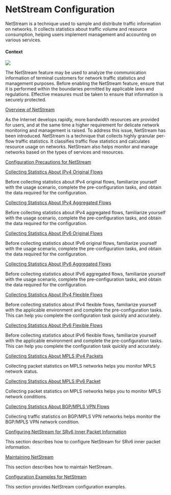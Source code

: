NetStream Configuration
=======================

NetStream is a technique used to sample and distribute traffic information on networks. It collects statistics about traffic volume and resource consumption, helping users implement management and accounting on various services.

#### Context

![](../../../../public_sys-resources/note_3.0-en-us.png) 

The NetStream feature may be used to analyze the communication information of terminal customers for network traffic statistics and management purposes. Before enabling the NetStream feature, ensure that it is performed within the boundaries permitted by applicable laws and regulations. Effective measures must be taken to ensure that information is securely protected.



[Overview of NetStream](../../../../software/nev8r10_vrpv8r16/user/vrp/dc_vrp_ns_cfg_0001.html)

As the Internet develops rapidly, more bandwidth resources are provided for users, and at the same time a higher requirement for delicate network monitoring and management is raised. To address this issue, NetStream has been introduced. NetStream is a technique that collects highly granular per-flow traffic statistics. It classifies traffic flow statistics and calculates resource usage on networks. NetStream also helps monitor and manage networks based on the types of services and resources.

[Configuration Precautions for NetStream](../../../../software/nev8r10_vrpv8r16/user/spec/NetStream_limitation.html)



[Collecting Statistics About IPv4 Original Flows](../../../../software/nev8r10_vrpv8r16/user/vrp/dc_vrp_ns_cfg_0003.html)

Before collecting statistics about IPv4 original flows, familiarize yourself with the usage scenario, complete the pre-configuration tasks, and obtain the data required for the configuration.

[Collecting Statistics About IPv4 Aggregated Flows](../../../../software/nev8r10_vrpv8r16/user/vrp/dc_vrp_ns_cfg_0010.html)

Before collecting statistics about IPv4 aggregated flows, familiarize yourself with the usage scenario, complete the pre-configuration tasks, and obtain the data required for the configuration.

[Collecting Statistics About IPv6 Original Flows](../../../../software/nev8r10_vrpv8r16/user/vrp/dc_vrp_ns_cfg_2001.html)

Before collecting statistics about IPv6 original flows, familiarize yourself with the usage scenario, complete the pre-configuration tasks, and obtain the data required for the configuration.

[Collecting Statistics About IPv6 Aggregated Flows](../../../../software/nev8r10_vrpv8r16/user/vrp/dc_vrp_ns_cfg_2008.html)

Before collecting statistics about IPv6 aggregated flows, familiarize yourself with the usage scenario, complete the pre-configuration tasks, and obtain the data required for the configuration.

[Collecting Statistics About IPv4 Flexible Flows](../../../../software/nev8r10_vrpv8r16/user/vrp/dc_vrp_ns_cfg_0052.html)

Before collecting statistics about IPv4 flexible flows, familiarize yourself with the applicable environment and complete the pre-configuration tasks. This can help you complete the configuration task quickly and accurately.

[Collecting Statistics About IPv6 Flexible Flows](../../../../software/nev8r10_vrpv8r16/user/vrp/dc_vrp_ns_cfg_0057.html)

Before collecting statistics about IPv6 flexible flows, familiarize yourself with the applicable environment and complete the pre-configuration tasks. This can help you complete the configuration task quickly and accurately.

[Collecting Statistics About MPLS IPv4 Packets](../../../../software/nev8r10_vrpv8r16/user/vrp/dc_vrp_ns_cfg_0015.html)

Collecting packet statistics on MPLS networks helps you monitor MPLS network status.

[Collecting Statistics About MPLS IPv6 Packet](../../../../software/nev8r10_vrpv8r16/user/vrp/dc_vrp_ns_cfg_0019.html)

Collecting packet statistics on MPLS networks helps you to monitor MPLS network conditions.

[Collecting Statistics About BGP/MPLS VPN Flows](../../../../software/nev8r10_vrpv8r16/user/vrp/dc_vrp_ns_cfg_0042.html)

Collecting traffic statistics on BGP/MPLS VPN networks helps monitor the BGP/MPLS VPN network condition.

[Configuring NetStream for SRv6 Inner Packet Information](../../../../software/nev8r10_vrpv8r16/user/ne/dc_ne_ns_cfg_0011.html)

This section describes how to configure NetStream for SRv6 inner packet information.

[Maintaining NetStream](../../../../software/nev8r10_vrpv8r16/user/vrp/dc_vrp_ns_cfg_0025.html)

This section describes how to maintain NetStream.

[Configuration Examples for NetStream](../../../../software/nev8r10_vrpv8r16/user/vrp/dc_vrp_ns_cfg_0030.html)

This section provides NetStream configuration examples.